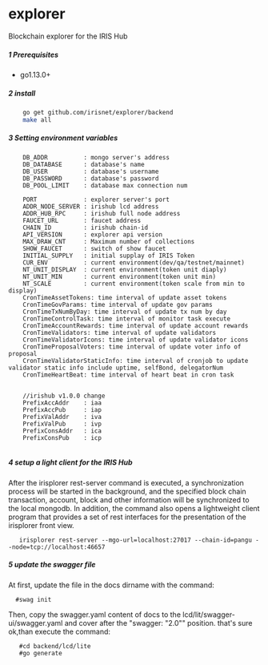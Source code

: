 # explorer
Blockchain explorer for the IRIS Hub
##### 1 Prerequisites

* go1.13.0+

##### 2 install

```bash
    go get github.com/irisnet/explorer/backend
    make all
```

##### 3 Setting environment variables

```
    DB_ADDR          : mongo server's address
    DB_DATABASE      : database's name
    DB_USER          : database's username
    DB_PASSWORD      : database's password
    DB_POOL_LIMIT    : database max connection num

    PORT             : explorer server's port
    ADDR_NODE_SERVER : irishub lcd address
    ADDR_HUB_RPC     : irishub full node address
    FAUCET_URL       : faucet address
    CHAIN_ID         : irishub chain-id
    API_VERSION      : explorer api version
    MAX_DRAW_CNT     : Maximum number of collections
    SHOW_FAUCET      : switch of show faucet
    INITIAL_SUPPLY   : initial supplay of IRIS Token
    CUR_ENV          : current environment(dev/qa/testnet/mainnet)
    NT_UNIT_DISPLAY  : current environment(token unit diaply)
    NT_UNIT_MIN      : current environment(token unit min)
    NT_SCALE         : current environment(token scale from min to display)
    CronTimeAssetTokens: time interval of update asset tokens
    CronTimeGovParams: time interval of update gov params
    CronTimeTxNumByDay: time interval of update tx num by day
    CronTimeControlTask: time interval of monitor task execute
    CronTimeAccountRewards: time interval of update account rewards
    CronTimeValidators: time interval of update validators
    CronTimeValidatorIcons: time interval of update validator icons
    CronTimeProposalVoters: time interval of update voter info of proposal
    CronTimeValidatorStaticInfo: time interval of cronjob to update validator static info include uptime, selfBond, delegatorNum
    CronTimeHeartBeat: time interval of heart beat in cron task

    
    //irishub v1.0.0 change
    PrefixAccAddr    : iaa
    PrefixAccPub     : iap
    PrefixValAddr    : iva
    PrefixValPub     : ivp
    PrefixConsAddr   : ica
    PrefixConsPub    : icp
    

```


##### 4 setup a light client for the IRIS Hub
After the irisplorer rest-server command is executed, a synchronization process will be started in the background, and the specified block chain transaction, account, block and other information will be synchronized to the local mongodb.
In addition, the command also opens a lightweight client program that provides a set of rest interfaces for the presentation of the irisplorer front view.

```golang
   irisplorer rest-server --mgo-url=localhost:27017 --chain-id=pangu --node=tcp://localhost:46657
```

##### 5 update the swagger file
At first, update the file in the docs dirname with  the command:
```golang
  #swag init
```

Then, copy the swagger.yaml content of docs to the lcd/lit/swagger-ui/swagger.yaml and cover  after the "swagger: \"2.0\"" position.
that's sure ok,than execute the command:
```golang
   #cd backend/lcd/lite
   #go generate
```